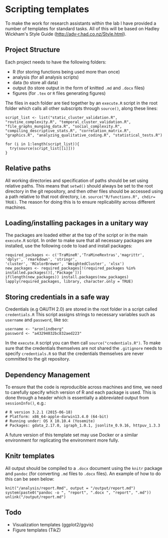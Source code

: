 # Scripting templates
To make the work for research assistants within the lab I have provided a number of templates for standard tasks. All of this will be based on Hadley Wickham's Style Guide (http://adv-r.had.co.nz/Style.html).

## Project Structure
Each project needs to have the following folders:

* R (for storing functions being used more than once)
* analysis (for all analysis scripts)
* data (to store all data)
* output (to store output in the form of knitted `.md` and `.docx` files)
* figures (for `.tex` or `R` files generating figures)

The files in each folder are tied together by an `execute.R` script in the root folder which calls all other subscripts through `source()`, along these lines:

    script_list <- list("static_cluster_validation.R", "routine_complexity.R", "temporal_cluster_validation.R",
    "file_graphs_munging_data.R", "social_complexity.R", "compiling_descriptive_stats.R", "correlation_matrix.R",
    "graphics.R", "analyzing_qualitative_coding.R", "statistical_tests.R")

    for (i in 1:length(script_list)){
      try(source(script_list[[i]]))
    }

## Relative paths
All working directories and specification of paths should be set using relative paths. This means that `setwd()` should always be set to the root directory in the git repository, and then other files should be accessed using a path relative to that root directory, i.e. `source("R/functions.R", chdir= TRUE)`. The reason for doing this is to ensure replicability across different machines.

## Loading/installing packages in a unitary way
The packages are loaded either at the top of the script or in the main `execute.R` script. In order to make sure that all necessary packages are installed, use the following code to load and install packages:

    required_packages <- c('TraMineR','TraMineRextras','magrittr', 'dplyr', 'rmarkdown', 'stringr',
    'cluster', 'RColorBrewer', 'WeightedCluster', 'xlsx')
    new_packages <- required_packages[!(required_packages %in% installed.packages()[,'Package'])]
    if(length(new_packages)) install.packages(new_packages)
    lapply(required_packages, library, character.only = TRUE)

## Storing credentials in a safe way
Credentials (e.g OAUTH 2.0) are stored in the root folder in a script called `credentials.R` This script assigns strings to necessary variables such as `username` and `password`, like so:

    username <- "aronlindberg"
    password <- "a43294032bc832aed223"

In the `execute.R` script you can then call `source("credentials.R")`. To make sure that the credentials themselves are not shared the `.gitignore` needs to specify `credentials.R` so that the credentials themselves are never committed to the git repository.

## Dependency Management
To ensure that the code is reproducible across machines and time, we need to carefully specify which version of R and each package is used. This is done through a header which is essentially a abbreviated output from `sessionInfo()`, e.g.:

    # R version 3.2.1 (2015-06-18)
    # Platform: x86_64-apple-darwin13.4.0 (64-bit)
    # Running under: OS X 10.10.4 (Yosemite)
    # Packages: gdata_2.17.0, igraph_1.0.1, jsonlite_0.9.16, httpuv_1.3.3

A future version of this template set may use Docker or a similar environment for replicating the environment more fully.

## Knitr templates
All output should be compiled to a `.docx` document using the `knitr` package and `pandoc` (for converting `.md` files to `.docx` files). An example of how to do this can be seen below:

    knit("/analysis/report.Rmd", output = "/output/report.md")
    system(paste0("pandoc -o ", "report", ".docx ", "report", ".md"))
    unlink("/output/report.md")

## Todo
* Visualization templates (ggplot2/ggvis)
* Figure templates (TikZ)
